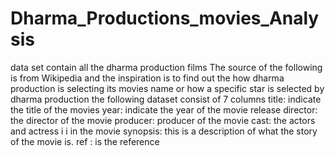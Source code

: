 # Dharma_Productions_movies_Analysis
data set contain all the dharma production films The source of the following is from Wikipedia and the inspiration is to find out the how dharma production is selecting its movies name or how a specific star is selected by dharma production the following dataset consist of 7 columns title: indicate the title of the movies year: indicate the year of the movie release director: the director of the movie producer: producer of the movie cast: the actors and actress i i in the movie synopsis: this is a description of what the story of the movie is. ref : is the reference
